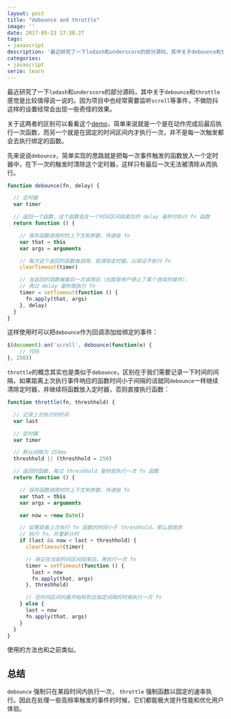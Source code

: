 ```yaml
---
layout: post
title: "debounce and throttle"
image: ''
date: 2017-05-23 17:38:27
tags:
- javascript
description: '最近研究了一下lodash和underscore的部分源码，其中关于debounce和throttle感觉是比较值得说一说的...'
categories:
- javascript
serie: learn
---
```


最近研究了一下`lodash`和`underscore`的部分源码，其中关于`debounce`和`throttle`感觉是比较值得说一说的。因为项目中也经常需要监听`scroll`等事件，不做防抖这样的设置经常会出现一些奇怪的效果。

关于这两者的区别可以看看这个[demo](http://demo.nimius.net/debounce_throttle/)，简单来说就是一个是在动作完成后最后执行一次函数，而另一个就是在固定的时间区间内才执行一次，并不是每一次触发都会去执行绑定的函数。

先来说说`debounce`，简单实现的思路就是把每一次事件触发的函数放入一个定时器中，在下一次的触发时清除这个定时器，这样只有最后一次无法被清除从而执行。

```javascript
function debounce(fn, delay) {

  // 定时器
  var timer

  // 返回一个函数，这个函数会在一个时间区间结束后的 delay 毫秒时执行 fn 函数
  return function () {

    // 保存函数调用时的上下文和参数，传递给 fn
    var that = this
    var args = arguments

    // 每次这个返回的函数被调用，就清除定时器，以保证不执行 fn
    clearTimeout(timer)

    // 当返回的函数被最后一次调用后（也就是用户停止了某个连续的操作），
    // 再过 delay 毫秒就执行 fn
    timer = setTimeout(function () {
      fn.apply(that, args)
    }, delay)
  }
}
```

这样使用时可以把`debounce`作为回调添加给绑定的事件：

```javascript
$(document).on('scroll', debounce(function(e) {
	// 代码
}, 250))
```

`throttle`的概念其实也是类似于`debounce`，区别在于我们需要记录一下时间的间隔，如果距离上次执行事件响应的函数时间小于间隔的话就同`debounce`一样继续清除定时器，并继续将函数放入定时器，否则直接执行函数：

```javascript
function throttle(fn, threshhold) {

  // 记录上次执行的时间
  var last

  // 定时器
  var timer

  // 默认间隔为 250ms
  threshhold || (threshhold = 250)

  // 返回的函数，每过 threshhold 毫秒就执行一次 fn 函数
  return function () {

    // 保存函数调用时的上下文和参数，传递给 fn
    var that = this
    var args = arguments

    var now = +new Date()

    // 如果距离上次执行 fn 函数的时间小于 threshhold，那么就放弃
    // 执行 fn，并重新计时
    if (last && now < last + threshhold) {
      clearTimeout(timer)

      // 保证在当前时间区间结束后，再执行一次 fn
      timer = setTimeout(function () {
        last = now
        fn.apply(that, args)
      }, threshhold)

      // 在时间区间的最开始和到达指定间隔的时候执行一次 fn
    } else {
      last = now
      fn.apply(that, args)
    }
  }
}
```

使用的方法也和之前类似。

## 总结

`debounce` 强制只在某段时间内执行一次， `throttle` 强制函数以固定的速率执行。因此在处理一些高频率触发的事件的时候，它们都能极大提升性能和优化用户体验。
